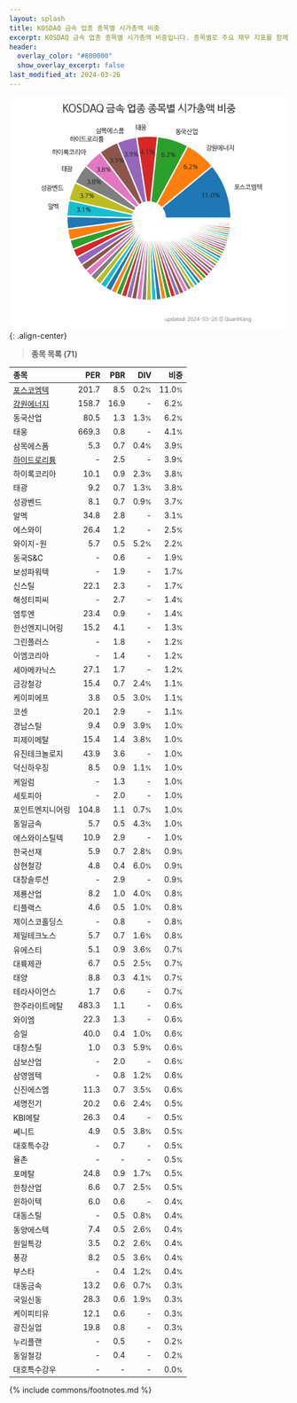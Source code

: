 ```yaml
---
layout: splash
title: KOSDAQ 금속 업종 종목별 시가총액 비중
excerpt: KOSDAQ 금속 업종 종목별 시가총액 비중입니다. 종목별로 주요 재무 지표를 함께 표시합니다.
header:
  overlay_color: "#800000"
  show_overlay_excerpt: false
last_modified_at: 2024-03-26
---
```



![KOSDAQ 금속 업종 종목별 시가총액 비중](/stats/sector/images/kosdaq_업종_금속_종목.png){: .align-center}


> **종목 목록 (71)**<a id="list"></a>

| **종목** | **PER** | **PBR** | **DIV** | **비중** |
| :------- | ------: | ------: | ------: | -------: |
| [포스코엠텍](/009520/) | 201.7 | 8.5 | 0.2<small>%</small> | 11.0<small>%</small> |
| [강원에너지](/114190/) | 158.7 | 16.9 | - | 6.2<small>%</small> |
| 동국산업 | 80.5 | 1.3 | 1.3<small>%</small> | 6.2<small>%</small> |
| 태웅 | 669.3 | 0.8 | - | 4.1<small>%</small> |
| 삼목에스폼 | 5.3 | 0.7 | 0.4<small>%</small> | 3.9<small>%</small> |
| [하이드로리튬](/101670/) | - | 2.5 | - | 3.9<small>%</small> |
| 하이록코리아 | 10.1 | 0.9 | 2.3<small>%</small> | 3.8<small>%</small> |
| 태광 | 9.2 | 0.7 | 1.3<small>%</small> | 3.8<small>%</small> |
| 성광벤드 | 8.1 | 0.7 | 0.9<small>%</small> | 3.7<small>%</small> |
| 알멕 | 34.8 | 2.8 | - | 3.1<small>%</small> |
| 에스와이 | 26.4 | 1.2 | - | 2.5<small>%</small> |
| 와이지-원 | 5.7 | 0.5 | 5.2<small>%</small> | 2.2<small>%</small> |
| 동국S&C | - | 0.6 | - | 1.9<small>%</small> |
| 보성파워텍 | - | 1.9 | - | 1.7<small>%</small> |
| 신스틸 | 22.1 | 2.3 | - | 1.7<small>%</small> |
| 해성티피씨 | - | 2.7 | - | 1.4<small>%</small> |
| 엠투엔 | 23.4 | 0.9 | - | 1.4<small>%</small> |
| 한선엔지니어링 | 15.2 | 4.1 | - | 1.3<small>%</small> |
| 그린플러스 | - | 1.8 | - | 1.2<small>%</small> |
| 이엠코리아 | - | 1.4 | - | 1.2<small>%</small> |
| 세아메카닉스 | 27.1 | 1.7 | - | 1.2<small>%</small> |
| 금강철강 | 15.4 | 0.7 | 2.4<small>%</small> | 1.1<small>%</small> |
| 케이피에프 | 3.8 | 0.5 | 3.0<small>%</small> | 1.1<small>%</small> |
| 코센 | 20.1 | 2.9 | - | 1.1<small>%</small> |
| 경남스틸 | 9.4 | 0.9 | 3.9<small>%</small> | 1.0<small>%</small> |
| 피제이메탈 | 15.4 | 1.4 | 3.8<small>%</small> | 1.0<small>%</small> |
| 유진테크놀로지 | 43.9 | 3.6 | - | 1.0<small>%</small> |
| 덕신하우징 | 8.5 | 0.9 | 1.1<small>%</small> | 1.0<small>%</small> |
| 케일럼 | - | 1.3 | - | 1.0<small>%</small> |
| 세토피아 | - | 2.0 | - | 1.0<small>%</small> |
| 포인트엔지니어링 | 104.8 | 1.1 | 0.7<small>%</small> | 1.0<small>%</small> |
| 동일금속 | 5.7 | 0.5 | 4.3<small>%</small> | 1.0<small>%</small> |
| 에스와이스틸텍 | 10.9 | 2.9 | - | 1.0<small>%</small> |
| 한국선재 | 5.9 | 0.7 | 2.8<small>%</small> | 0.9<small>%</small> |
| 삼현철강 | 4.8 | 0.4 | 6.0<small>%</small> | 0.9<small>%</small> |
| 대창솔루션 | - | 2.9 | - | 0.9<small>%</small> |
| 제룡산업 | 8.2 | 1.0 | 4.0<small>%</small> | 0.8<small>%</small> |
| 티플랙스 | 4.6 | 0.5 | 1.0<small>%</small> | 0.8<small>%</small> |
| 제이스코홀딩스 | - | 0.8 | - | 0.8<small>%</small> |
| 제일테크노스 | 5.7 | 0.7 | 1.6<small>%</small> | 0.8<small>%</small> |
| 유에스티 | 5.1 | 0.9 | 3.6<small>%</small> | 0.7<small>%</small> |
| 대륙제관 | 6.7 | 0.5 | 2.5<small>%</small> | 0.7<small>%</small> |
| 태양 | 8.8 | 0.3 | 4.1<small>%</small> | 0.7<small>%</small> |
| 테라사이언스 | 1.7 | 0.6 | - | 0.7<small>%</small> |
| 한주라이트메탈 | 483.3 | 1.1 | - | 0.6<small>%</small> |
| 와이엠 | 22.3 | 1.3 | - | 0.6<small>%</small> |
| 승일 | 40.0 | 0.4 | 1.0<small>%</small> | 0.6<small>%</small> |
| 대창스틸 | 1.0 | 0.3 | 5.9<small>%</small> | 0.6<small>%</small> |
| 삼보산업 | - | 2.0 | - | 0.6<small>%</small> |
| 삼영엠텍 | - | 0.8 | 1.2<small>%</small> | 0.6<small>%</small> |
| 신진에스엠 | 11.3 | 0.7 | 3.5<small>%</small> | 0.6<small>%</small> |
| 세명전기 | 20.2 | 0.6 | 2.4<small>%</small> | 0.5<small>%</small> |
| KBI메탈 | 26.3 | 0.4 | - | 0.5<small>%</small> |
| 쎄니트 | 4.9 | 0.5 | 3.8<small>%</small> | 0.5<small>%</small> |
| 대호특수강 | - | 0.7 | - | 0.5<small>%</small> |
| 율촌 | - | - | - | 0.5<small>%</small> |
| 포메탈 | 24.8 | 0.9 | 1.7<small>%</small> | 0.5<small>%</small> |
| 한창산업 | 6.6 | 0.7 | 2.5<small>%</small> | 0.5<small>%</small> |
| 윈하이텍 | 6.0 | 0.6 | - | 0.4<small>%</small> |
| 대동스틸 | - | 0.5 | 0.8<small>%</small> | 0.4<small>%</small> |
| 동양에스텍 | 7.4 | 0.5 | 2.6<small>%</small> | 0.4<small>%</small> |
| 원일특강 | 3.5 | 0.2 | 2.6<small>%</small> | 0.4<small>%</small> |
| 풍강 | 8.2 | 0.5 | 3.6<small>%</small> | 0.4<small>%</small> |
| 부스타 | - | 0.4 | 1.2<small>%</small> | 0.4<small>%</small> |
| 대동금속 | 13.2 | 0.6 | 0.7<small>%</small> | 0.3<small>%</small> |
| 국일신동 | 28.3 | 0.6 | 1.9<small>%</small> | 0.3<small>%</small> |
| 케이피티유 | 12.1 | 0.6 | - | 0.3<small>%</small> |
| 광진실업 | 19.8 | 0.8 | - | 0.3<small>%</small> |
| 누리플랜 | - | 0.5 | - | 0.2<small>%</small> |
| 동일철강 | - | 0.4 | - | 0.2<small>%</small> |
| 대호특수강우 | - | - | - | 0.0<small>%</small> |

{% include commons/footnotes.md %}